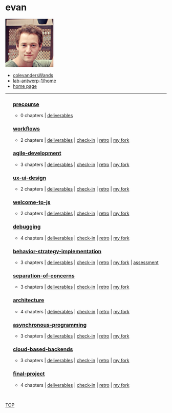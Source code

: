 <!-- BEGIN HEADER -->

# evan

![colevandersWands avatar](./.admin/assets/colevandersWands.jpeg)

- [colevandersWands](https://github.com/colevandersWands)
- [lab-antwerp-1/home](https://github.com/lab-antwerp-1/home#colevandersWands)
- [home page](https://colevandersWands.github.io)

<!-- END HEADER -->

---

<!-- BEGIN MODULES -->
  <ul  style="list-style-type:none;">

<li><h3><a href="https://home.hackyourfuture.be/curriculum/precourse" style="display: inline;">precourse</a></h3>  <ul><li><p>    0 chapters   | <a href="https://github.com/lab-antwerp-1/home/projects/1?card_filter_query=label%3Adeliverable+milestone%3Aprecourse+assignee%3AcolevandersWands">deliverables</a>   </p></li></ul></li>
<li><h3><a href="https://home.hackyourfuture.be/curriculum/workflows" style="display: inline;">workflows</a></h3>  <ul><li><p>    2 chapters   | <a href="https://github.com/lab-antwerp-1/home/projects/1?card_filter_query=label%3Adeliverable+milestone%3Aworkflows+assignee%3AcolevandersWands">deliverables</a>    | <a href="https://github.com/lab-antwerp-1/home/issues?q=milestone%3Aworkflows+label%3Acheck-in+author%3AcolevandersWands">check-in</a> | <a href="./workflows/retrospective.md">retro</a> | <a href="https://github.com/colevandersWands/workflows">my fork</a>  </p></li></ul></li>
<li><h3><a href="https://home.hackyourfuture.be/curriculum/agile-development" style="display: inline;">agile-development</a></h3>  <ul><li><p>    3 chapters   | <a href="https://github.com/lab-antwerp-1/home/projects/1?card_filter_query=label%3Adeliverable+milestone%3Aagile-development+assignee%3AcolevandersWands">deliverables</a>    | <a href="https://github.com/lab-antwerp-1/home/issues?q=milestone%3Aagile-development+label%3Acheck-in+author%3AcolevandersWands">check-in</a> | <a href="./agile-development/retrospective.md">retro</a> | <a href="https://github.com/colevandersWands/agile-development">my fork</a>  </p></li></ul></li>
<li><h3><a href="https://home.hackyourfuture.be/curriculum/ux-ui-design" style="display: inline;">ux-ui-design</a></h3>  <ul><li><p>    2 chapters   | <a href="https://github.com/lab-antwerp-1/home/projects/1?card_filter_query=label%3Adeliverable+milestone%3Aux-ui-design+assignee%3AcolevandersWands">deliverables</a>    | <a href="https://github.com/lab-antwerp-1/home/issues?q=milestone%3Aux-ui-design+label%3Acheck-in+author%3AcolevandersWands">check-in</a> | <a href="./ux-ui-design/retrospective.md">retro</a> | <a href="https://github.com/colevandersWands/ux-ui-design">my fork</a>  </p></li></ul></li>
<li><h3><a href="https://home.hackyourfuture.be/curriculum/welcome-to-js" style="display: inline;">welcome-to-js</a></h3>  <ul><li><p>    2 chapters   | <a href="https://github.com/lab-antwerp-1/home/projects/1?card_filter_query=label%3Adeliverable+milestone%3Awelcome-to-js+assignee%3AcolevandersWands">deliverables</a>    | <a href="https://github.com/lab-antwerp-1/home/issues?q=milestone%3Awelcome-to-js+label%3Acheck-in+author%3AcolevandersWands">check-in</a> | <a href="./welcome-to-js/retrospective.md">retro</a> | <a href="https://github.com/colevandersWands/welcome-to-js">my fork</a>  </p></li></ul></li>
<li><h3><a href="https://home.hackyourfuture.be/curriculum/debugging" style="display: inline;">debugging</a></h3>  <ul><li><p>    4 chapters   | <a href="https://github.com/lab-antwerp-1/home/projects/1?card_filter_query=label%3Adeliverable+milestone%3Adebugging+assignee%3AcolevandersWands">deliverables</a>    | <a href="https://github.com/lab-antwerp-1/home/issues?q=milestone%3Adebugging+label%3Acheck-in+author%3AcolevandersWands">check-in</a> | <a href="./debugging/retrospective.md">retro</a> | <a href="https://github.com/colevandersWands/debugging">my fork</a>  </p></li></ul></li>
<li><h3><a href="https://home.hackyourfuture.be/curriculum/behavior-strategy-implementation" style="display: inline;">behavior-strategy-implementation</a></h3>  <ul><li><p>    3 chapters   | <a href="https://github.com/lab-antwerp-1/home/projects/1?card_filter_query=label%3Adeliverable+milestone%3Abehavior-strategy-implementation+assignee%3AcolevandersWands">deliverables</a>    | <a href="https://github.com/lab-antwerp-1/home/issues?q=milestone%3Abehavior-strategy-implementation+label%3Acheck-in+author%3AcolevandersWands">check-in</a> | <a href="./behavior-strategy-implementation/retrospective.md">retro</a> | <a href="https://github.com/colevandersWands/behavior-strategy-implementation">my fork</a> | <a href="./behavior-strategy-implementation/assessment">assessment</a>  </p></li></ul></li>
<li><h3><a href="https://home.hackyourfuture.be/curriculum/separation-of-concerns" style="display: inline;">separation-of-concerns</a></h3>  <ul><li><p>    3 chapters   | <a href="https://github.com/lab-antwerp-1/home/projects/1?card_filter_query=label%3Adeliverable+milestone%3Aseparation-of-concerns+assignee%3AcolevandersWands">deliverables</a>    | <a href="https://github.com/lab-antwerp-1/home/issues?q=milestone%3Aseparation-of-concerns+label%3Acheck-in+author%3AcolevandersWands">check-in</a> | <a href="./separation-of-concerns/retrospective.md">retro</a> | <a href="https://github.com/colevandersWands/separation-of-concerns">my fork</a>  </p></li></ul></li>
<li><h3><a href="https://home.hackyourfuture.be/curriculum/architecture" style="display: inline;">architecture</a></h3>  <ul><li><p>    4 chapters   | <a href="https://github.com/lab-antwerp-1/home/projects/1?card_filter_query=label%3Adeliverable+milestone%3Aarchitecture+assignee%3AcolevandersWands">deliverables</a>    | <a href="https://github.com/lab-antwerp-1/home/issues?q=milestone%3Aarchitecture+label%3Acheck-in+author%3AcolevandersWands">check-in</a> | <a href="./architecture/retrospective.md">retro</a> | <a href="https://github.com/colevandersWands/architecture">my fork</a>  </p></li></ul></li>
<li><h3><a href="https://home.hackyourfuture.be/curriculum/asynchronous-programming" style="display: inline;">asynchronous-programming</a></h3>  <ul><li><p>    3 chapters   | <a href="https://github.com/lab-antwerp-1/home/projects/1?card_filter_query=label%3Adeliverable+milestone%3Aasynchronous-programming+assignee%3AcolevandersWands">deliverables</a>    | <a href="https://github.com/lab-antwerp-1/home/issues?q=milestone%3Aasynchronous-programming+label%3Acheck-in+author%3AcolevandersWands">check-in</a> | <a href="./asynchronous-programming/retrospective.md">retro</a> | <a href="https://github.com/colevandersWands/asynchronous-programming">my fork</a>  </p></li></ul></li>
<li><h3><a href="https://home.hackyourfuture.be/curriculum/cloud-based-backends" style="display: inline;">cloud-based-backends</a></h3>  <ul><li><p>    3 chapters   | <a href="https://github.com/lab-antwerp-1/home/projects/1?card_filter_query=label%3Adeliverable+milestone%3Acloud-based-backends+assignee%3AcolevandersWands">deliverables</a>    | <a href="https://github.com/lab-antwerp-1/home/issues?q=milestone%3Acloud-based-backends+label%3Acheck-in+author%3AcolevandersWands">check-in</a> | <a href="./cloud-based-backends/retrospective.md">retro</a> | <a href="https://github.com/colevandersWands/cloud-based-backends">my fork</a>  </p></li></ul></li>
<li><h3><a href="https://home.hackyourfuture.be/curriculum/final-project" style="display: inline;">final-project</a></h3>  <ul><li><p>    4 chapters   | <a href="https://github.com/lab-antwerp-1/home/projects/1?card_filter_query=label%3Adeliverable+milestone%3Afinal-project+assignee%3AcolevandersWands">deliverables</a>    | <a href="https://github.com/lab-antwerp-1/home/issues?q=milestone%3Afinal-project+label%3Acheck-in+author%3AcolevandersWands">check-in</a> | <a href="./final-project/retrospective.md">retro</a> | <a href="https://github.com/colevandersWands/final-project">my fork</a>  </p></li></ul></li>
</ul><br>

[TOP](#home)

<!-- END MODULES -->
